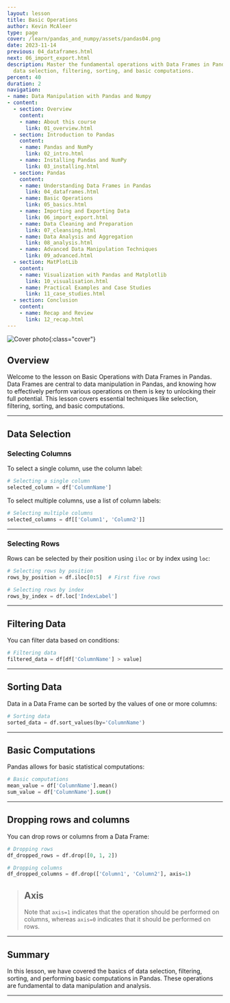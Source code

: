 ```yaml
---
layout: lesson
title: Basic Operations
author: Kevin McAleer
type: page
cover: /learn/pandas_and_numpy/assets/pandas04.png
date: 2023-11-14
previous: 04_dataframes.html
next: 06_import_export.html
description: Master the fundamental operations with Data Frames in Pandas, including
  data selection, filtering, sorting, and basic computations.
percent: 40
duration: 2
navigation:
- name: Data Manipulation with Pandas and Numpy
- content:
  - section: Overview
    content:
    - name: About this course
      link: 01_overview.html
  - section: Introduction to Pandas
    content:
    - name: Pandas and NumPy
      link: 02_intro.html
    - name: Installing Pandas and NumPy
      link: 03_installing.html
  - section: Pandas
    content:
    - name: Understanding Data Frames in Pandas
      link: 04_dataframes.html
    - name: Basic Operations
      link: 05_basics.html
    - name: Importing and Exporting Data
      link: 06_import_export.html
    - name: Data Cleaning and Preparation
      link: 07_cleansing.html
    - name: Data Analysis and Aggregation
      link: 08_analysis.html
    - name: Advanced Data Manipulation Techniques
      link: 09_advanced.html
  - section: MatPlotLib
    content:
    - name: Visualization with Pandas and Matplotlib
      link: 10_visualisation.html
    - name: Practical Examples and Case Studies
      link: 11_case_studies.html
  - section: Conclusion
    content:
    - name: Recap and Review
      link: 12_recap.html
---
```



![Cover photo]({{page.cover}}){:class="cover"}

## Overview

Welcome to the lesson on Basic Operations with Data Frames in Pandas. Data Frames are central to data manipulation in Pandas, and knowing how to effectively perform various operations on them is key to unlocking their full potential. This lesson covers essential techniques like selection, filtering, sorting, and basic computations.

---

## Data Selection

### Selecting Columns

To select a single column, use the column label:

```python
# Selecting a single column
selected_column = df['ColumnName']
```

To select multiple columns, use a list of column labels:

```python
# Selecting multiple columns
selected_columns = df[['Column1', 'Column2']]
```

---

### Selecting Rows

Rows can be selected by their position using `iloc` or by index using `loc`:

```python
# Selecting rows by position
rows_by_position = df.iloc[0:5]  # First five rows

# Selecting rows by index
rows_by_index = df.loc['IndexLabel']
```

---

## Filtering Data

You can filter data based on conditions:

```python
# Filtering data
filtered_data = df[df['ColumnName'] > value]
```

---

## Sorting Data

Data in a Data Frame can be sorted by the values of one or more columns:

```python
# Sorting data
sorted_data = df.sort_values(by='ColumnName')
```

---

## Basic Computations

Pandas allows for basic statistical computations:

```python
# Basic computations
mean_value = df['ColumnName'].mean()
sum_value = df['ColumnName'].sum()
```

---

## Dropping rows and columns

You can drop rows or columns from a Data Frame:

```python
# Dropping rows
df_dropped_rows = df.drop([0, 1, 2])

# Dropping columns
df_dropped_columns = df.drop(['Column1', 'Column2'], axis=1)
```

> ## Axis
>
> Note that `axis=1` indicates that the operation should be performed on columns, whereas `axis=0` indicates
> that it should be performed on rows.

---

## Summary

In this lesson, we have covered the basics of data selection, filtering, sorting, and performing basic computations in Pandas. These operations are fundamental to data manipulation and analysis.

---
